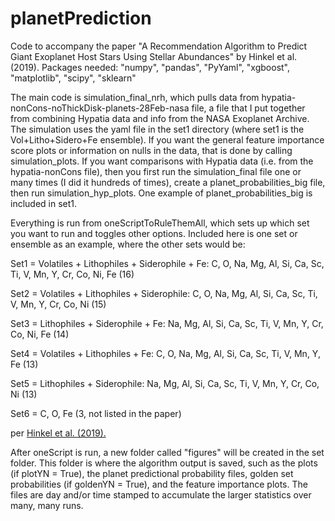 # planetPrediction
Code to accompany the paper "A Recommendation Algorithm to Predict Giant Exoplanet Host Stars Using Stellar Abundances" by Hinkel et al. (2019). Packages needed:
"numpy", "pandas", "PyYaml", "xgboost", "matplotlib", "scipy", "sklearn"

The main code is simulation_final_nrh, which pulls data from hypatia-nonCons-noThickDisk-planets-28Feb-nasa file, a file that I put together from combining Hypatia data and info from the NASA Exoplanet Archive. The simulation uses the yaml file in the set1 directory (where set1 is the Vol+Litho+Sidero+Fe ensemble). If you want the general feature importance score plots or information on nulls in the data, that is done by calling simulation_plots. If you want comparisons with Hypatia data (i.e. from the hypatia-nonCons file), then you first run the simulation_final file one or many times (I did it hundreds of times), create a planet_probabilities_big file, then run simulation_hyp_plots. One example of planet_probabilities_big is included in set1.

Everything is run from oneScriptToRuleThemAll, which sets up which set you want to run and toggles other options. Included here is one set or ensemble as an example, where the other sets would be:

Set1 = Volatiles + Lithophiles + Siderophile + Fe: C, O, Na, Mg, Al, Si, Ca, Sc, Ti, V, Mn, Y, Cr, Co, Ni, Fe (16)

Set2 = Volatiles + Lithophiles + Siderophile: C, O, Na, Mg, Al, Si, Ca, Sc, Ti, V, Mn, Y, Cr, Co, Ni (15)

Set3 = Lithophiles + Siderophile + Fe: Na, Mg, Al, Si, Ca, Sc, Ti, V, Mn, Y, Cr, Co, Ni, Fe (14)

Set4 = Volatiles + Lithophiles + Fe: C, O, Na, Mg, Al, Si, Ca, Sc, Ti, V, Mn, Y, Fe (13)

Set5 = Lithophiles + Siderophile: Na, Mg, Al, Si, Ca, Sc, Ti, V, Mn, Y, Cr, Co, Ni (13)

Set6 = C, O, Fe (3, not listed in the paper) 

per [Hinkel et al. (2019).](https://ui.adsabs.harvard.edu/abs/2019ApJ...880...49H/abstract)

After oneScript is run, a new folder called "figures" will be created in the set folder. This folder is where the algorithm output is saved, such as the plots (if plotYN = True), the planet predictional probability files, golden set probabilities (if goldenYN = True), and the feature importance plots. The files are day and/or time stamped to accumulate the larger statistics over many, many runs.
